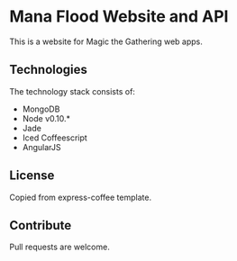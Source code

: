 # Mana Flood Website and API

This is a website for Magic the Gathering web apps.

## Technologies
The technology stack consists of:

* MongoDB
* Node v0.10.*
* Jade
* Iced Coffeescript
* AngularJS

## License

Copied from express-coffee template.

## Contribute

Pull requests are welcome.
